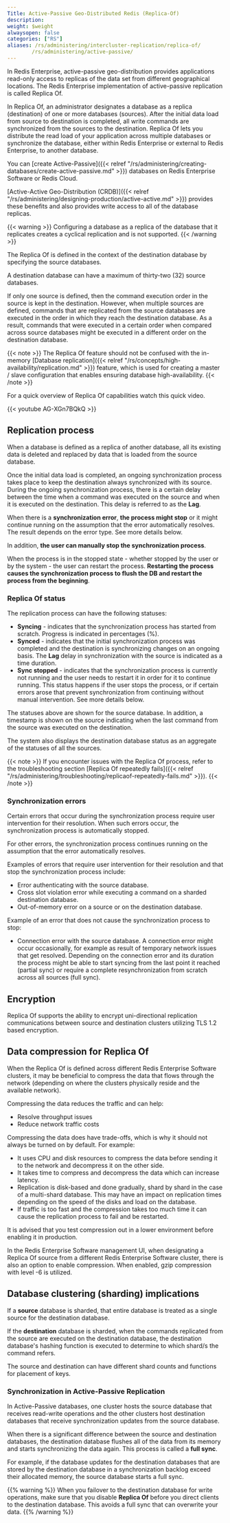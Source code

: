 ```yaml
---
Title: Active-Passive Geo-Distributed Redis (Replica-Of)
description:
weight: $weight
alwaysopen: false
categories: ["RS"]
aliases: /rs/administering/intercluster-replication/replica-of/
        /rs/administering/active-passive/
---
```

In Redis Enterprise, active-passive geo-distribution provides applications read-only access
to replicas of the data set from different geographical locations.
The Redis Enterprise implementation of active-passive replication is called Replica Of.

In Replica Of, an administrator designates a database as a replica (destination) of one or more databases (sources).
After the initial data load from source to destination is completed,
all write commands are synchronized from the sources to the destination.
Replica Of lets you distribute the read load of your application across multiple databases or
synchronize the database, either within Redis Enterprise or external to Redis Enterprise, to another database.

You can [create Active-Passive]({{< relref "/rs/administering/creating-databases/create-active-passive.md" >}}) databases on Redis Enterprise Software or Redis Cloud.

[Active-Active Geo-Distribution (CRDB)]({{< relref "/rs/administering/designing-production/active-active.md" >}})
provides these benefits and also provides write access to all of the database replicas.

{{< warning >}}
Configuring a database as a replica of the database that it replicates
creates a cyclical replication and is not supported.
{{< /warning >}}

The Replica Of is defined in the context of the destination database
by specifying the source databases.

A destination database can have a maximum of thirty-two (32) source
databases.

If only one source is defined, then the command execution order in the
source is kept in the destination. However, when multiple sources are
defined, commands that are replicated from the source databases are
executed in the order in which they reach the destination database. As a
result, commands that were executed in a certain order when compared
across source databases might be executed in a different order on the
destination database.

{{< note >}}
The Replica Of feature should not be confused with the
in-memory [Database
replication]({{< relref "/rs/concepts/high-availability/replication.md" >}})
feature, which is used for creating a master / slave configuration that
enables ensuring database high-availability.
{{< /note >}}

For a quick overview of Replica Of capabilities watch this quick video.

{{< youtube AG-XGn7BQkQ >}}

## Replication process

When a database is defined as a replica of another database, all its
existing data is deleted and replaced by data that is loaded from the
source database.

Once the initial data load is completed, an ongoing synchronization
process takes place to keep the destination always synchronized with its
source. During the ongoing synchronization process, there is a certain
delay between the time when a command was executed on the source and
when it is executed on the destination. This delay is referred to as the
**Lag**.

When there is a **synchronization error**, **the process might stop** or
it might continue running on the assumption that the error automatically
resolves. The result depends on the error type. See more details below.

In addition, **the user can manually stop the synchronization process**.

When the process is in the stopped state - whether stopped by the user
or by the system - the user can restart the process. **Restarting the
process causes the synchronization process to flush the DB and restart
the process from the beginning**.

### Replica Of status

The replication process can have the following statuses:

- **Syncing** - indicates that the synchronization process has
    started from scratch. Progress is indicated in percentages (%).
- **Synced** - indicates that the initial synchronization process was
    completed and the destination is synchronizing changes on an ongoing
    basis. The **Lag** delay in synchronization with the source is
    indicated as a time duration.
- **Sync stopped** - indicates that the synchronization process is
    currently not running and the user needs to restart it in order for
    it to continue running. This status happens if the user stops the
    process, or if certain errors arose that prevent synchronization
    from continuing without manual intervention. See more details below.

The statuses above are shown for the source database. In addition, a
timestamp is shown on the source indicating when the last command from
the source was executed on the destination.

The system also displays the destination database status as an aggregate
of the statuses of all the sources.

{{< note >}}
If you encounter issues with the Replica Of process, refer
to the troubleshooting section [Replica Of repeatedly
fails]({{< relref "/rs/administering/troubleshooting/replicaof-repeatedly-fails.md" >}}).
{{< /note >}}

### Synchronization errors

Certain errors that occur during the synchronization process require
user intervention for their resolution. When such errors occur, the
synchronization process is automatically stopped.

For other errors, the synchronization process continues running on the
assumption that the error automatically resolves.

Examples of errors that require user intervention for their resolution
and that stop the synchronization process include:

- Error authenticating with the source database.
- Cross slot violation error while executing a command on a sharded
    destination database.
- Out-of-memory error on a source or on the destination
    database.

Example of an error that does not cause the synchronization process to
stop:

- Connection error with the source database. A connection error might
    occur occasionally, for example as result of temporary network
    issues that get resolved. Depending on the connection error and its
    duration the process might be able to start syncing from the last
    point it reached (partial sync) or require a complete
    resynchronization from scratch across all sources (full sync).

## Encryption

Replica Of supports the ability to encrypt uni-directional replication
communications between source and destination clusters utilizing TLS 1.2
based encryption.

## Data compression for Replica Of

When the Replica Of is defined across different Redis Enterprise
Software clusters, it may be beneficial to compress the data that flows
through the network (depending on where the clusters physically reside
and the available network).

Compressing the data reduces the traffic and can help:

- Resolve throughput issues
- Reduce network traffic costs

Compressing the data does have trade-offs, which is why it should not
always be turned on by default. For example:

- It uses CPU and disk resources to compress the data before sending
    it to the network and decompress it on the other side.
- It takes time to compress and decompress the data which can increase
    latency.
- Replication is disk-based and done gradually, shard by shard in the
    case of a multi-shard database. This may have an impact on
    replication times depending on the speed of the disks and load on
    the database.
- If traffic is too fast and the compression takes too much time it
    can cause the replication process to fail and be restarted.

It is advised that you test compression out in a lower environment
before enabling it in production.

In the Redis Enterprise Software management UI, when designating a
Replica Of source from a different Redis Enterprise Software cluster,
there is also an option to enable compression. When enabled, gzip
compression with level -6 is utilized.

## Database clustering (sharding) implications

If a **source** database is sharded, that entire database is treated as
a single source for the destination database.

If the **destination** database is sharded, when the commands replicated
from the source are executed on the destination database, the
destination database's hashing function is executed to determine to
which shard/s the command refers.

The source and destination can have different shard counts and functions
for placement of keys.

### Synchronization in Active-Passive Replication

In Active-Passive databases, one cluster hosts the source database that receives read-write operations
and the other clusters host destination databases that receive synchronization updates from the source database.

When there is a significant difference between the source and destination databases,
the destination database flushes all of the data from its memory and starts synchronizing the data again.
This process is called a **full sync**.

For example, if the database updates for the destination databases
that are stored by the destination database in a synchronization backlog exceed their allocated memory,
the source database starts a full sync.

{{% warning %}}
When you failover to the destination database for write operations,
make sure that you disable **Replica Of** before you direct clients to the destination database.
This avoids a full sync that can overwrite your data.
{{% /warning %}}

